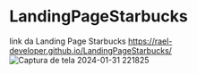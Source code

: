 # LandingPageStarbucks

link da Landing Page Starbucks 
https://rael-developer.github.io/LandingPageStarbucks/
![Captura de tela 2024-01-31 221825](https://github.com/Rael-developer/LandingPageStarbucks/assets/122409230/86d9901f-4c9f-4472-ae9e-45f5e9aba93d)

